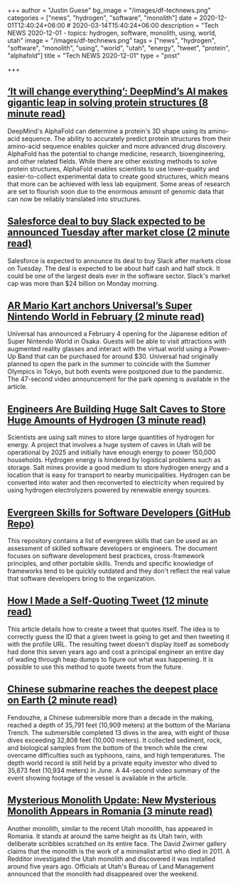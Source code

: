 +++
author = "Justin Guese"
bg_image = "/images/df-technews.png"
categories = ["news", "hydrogen", "software", "monolith"]
date = 2020-12-01T12:40:24+06:00 # 2020-03-14T15:40:24+06:00
description = "Tech NEWS 2020-12-01 - topics: hydrogen, software, monolith, using, world, utah"
image = "/images/df-technews.png"
tags = ["news", "hydrogen", "software", "monolith", "using", "world", "utah", "energy", "tweet", "protein", "alphafold"]
title = "Tech NEWS 2020-12-01"
type = "post"

+++

## [‘It will change everything’: DeepMind’s AI makes gigantic leap in solving protein structures (8 minute read)](https://www.nature.com/articles/d41586-020-03348-4/1/010001761dffb2fb-9c68be89-7e43-44eb-93aa-6ffc9340a7f1-000000/EFpz9xJn4yvXs-WoUpyMpLVf8V0msCX3vRkJTksMf_0=169)

DeepMind's AlphaFold can determine a protein's 3D shape using its amino-acid sequence. The ability to accurately predict protein structures from their amino-acid sequence enables quicker and more advanced drug discovery. AlphaFold has the potential to change medicine, research, bioengineering, and other related fields. While there are other existing methods to solve protein structures, AlphaFold enables scientists to use lower-quality and easier-to-collect experimental data to create good structures, which means that more can be achieved with less lab equipment. Some areas of research are set to flourish soon due to the enormous amount of genomic data that can now be reliably translated into structures.

## [Salesforce deal to buy Slack expected to be announced Tuesday after market close (2 minute read)](https://www.cnbc.com/2020/11/30/salesforce-deal-to-buy-slack-expected-to-be-announced-tomorrow.html?__source=newsletter%7Cbreakingnews/1/010001761dffb2fb-9c68be89-7e43-44eb-93aa-6ffc9340a7f1-000000/qZJFTI8RwVEpFJ7hxTdeHzXeXklIObnmFm09sRyOBQ8=169)

Salesforce is expected to announce its deal to buy Slack after markets close on Tuesday. The deal is expected to be about half cash and half stock. It could be one of the largest deals ever in the software sector. Slack's market cap was more than $24 billion on Monday morning.

## [AR Mario Kart anchors Universal’s Super Nintendo World in February (2 minute read)](https://arstechnica.com/gaming/2020/11/ar-mario-kart-anchors-universals-super-nintendo-world-in-february//1/010001761dffb2fb-9c68be89-7e43-44eb-93aa-6ffc9340a7f1-000000/t48k963uY7H6XlIrVQO8lkWNjHvUu54zEDaWM59VC7g=169)

Universal has announced a February 4 opening for the Japanese edition of Super Nintendo World in Osaka. Guests will be able to visit attractions with augmented reality glasses and interact with the virtual world using a Power-Up Band that can be purchased for around $30. Universal had originally planned to open the park in the summer to coincide with the Summer Olympics in Tokyo, but both events were postponed due to the pandemic. The 47-second video announcement for the park opening is available in the article.

## [Engineers Are Building Huge Salt Caves to Store Huge Amounts of Hydrogen (3 minute read)](https://www.popularmechanics.com/science/energy/a34824959/salt-caves-store-hydrogen//1/010001761dffb2fb-9c68be89-7e43-44eb-93aa-6ffc9340a7f1-000000/M6fiYlJjuyjF0rVAFJGsOtM-eTqKHJ_fBcsOTMbFn-g=169)

Scientists are using salt mines to store large quantities of hydrogen for energy. A project that involves a huge system of caves in Utah will be operational by 2025 and initially have enough energy to power 150,000 households. Hydrogen energy is hindered by logistical problems such as storage. Salt mines provide a good medium to store hydrogen energy and a location that is easy for transport to nearby municipalities. Hydrogen can be converted into water and then reconverted to electricity when required by using hydrogen electrolyzers powered by renewable energy sources.

## [Evergreen Skills for Software Developers (GitHub Repo)](https://github.com/romenrg/evergreen-skills-developers/1/010001761dffb2fb-9c68be89-7e43-44eb-93aa-6ffc9340a7f1-000000/mvfHwjKrFodBHBmt-3c4B2YlfaXvTm78zf6QLTQTDfY=169)

This repository contains a list of evergreen skills that can be used as an assessment of skilled software developers or engineers. The document focuses on software development best practices, cross-framework principles, and other portable skills. Trends and specific knowledge of frameworks tend to be quickly outdated and they don't reflect the real value that software developers bring to the organization.

## [How I Made a Self-Quoting Tweet (12 minute read)](https://oisinmoran.com/quinetweet/1/010001761dffb2fb-9c68be89-7e43-44eb-93aa-6ffc9340a7f1-000000/ISjtYfg22jr-Pcs1GL5eCF8x2T-cuO15UF00mnBiNuA=169)

This article details how to create a tweet that quotes itself. The idea is to correctly guess the ID that a given tweet is going to get and then tweeting it with the profile URL. The resulting tweet doesn't display itself as somebody had done this seven years ago and cost a principal engineer an entire day of wading through heap dumps to figure out what was happening. It is possible to use this method to quote tweets from the future.

## [Chinese submarine reaches the deepest place on Earth (2 minute read)](https://www.livescience.com/chinese-submarine-record-dive.html/1/010001761dffb2fb-9c68be89-7e43-44eb-93aa-6ffc9340a7f1-000000/nSk2B4-DzKFb2L0ai8k5AO-9JX7Mch4aFfzWBN5OIpg=169)

Fendouzhe, a Chinese submersible more than a decade in the making, reached a depth of 35,791 feet (10,909 meters) at the bottom of the Mariana Trench. The submersible completed 13 dives in the area, with eight of those dives exceeding 32,808 feet (10,000 meters). It collected sediment, rock, and biological samples from the bottom of the trench while the crew overcame difficulties such as typhoons, rains, and high temperatures. The depth world record is still held by a private equity investor who dived to 35,873 feet (10,934 meters) in June. A 44-second video summary of the event showing footage of the vessel is available in the article.

## [Mysterious Monolith Update: New Mysterious Monolith Appears in Romania (3 minute read)](https://www.vice.com/en/article/v7mb84/mysterious-monolith-update-new-mysterious-monolith-appears-in-romania/1/010001761dffb2fb-9c68be89-7e43-44eb-93aa-6ffc9340a7f1-000000/remjW3oD5fvVdGfXubVAODlCgFpFnyJ0CCaH0dRhAc8=169)

Another monolith, similar to the recent Utah monolith, has appeared in Romania. It stands at around the same height as its Utah twin, with deliberate scribbles scratched on its entire face. The David Zwirner gallery claims that the monolith is the work of a minimalist artist who died in 2011. A Redditor investigated the Utah monolith and discovered it was installed around five years ago. Officials at Utah's Bureau of Land Management announced that the monolith had disappeared over the weekend.


